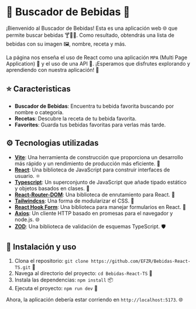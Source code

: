 # 🍹 Buscador de Bebidas 🍹

¡Bienvenido al Buscador de Bebidas! Esta es una aplicación web 🌐 que permite buscar bebidas 🍸🍷🍾. Como resultado, obtendrás una lista de bebidas con su imagen 🖼️, nombre, receta y más.

La página nos enseña el uso de React como una aplicación `MPA` (Multi Page Application) 📑 y el uso de una API 📡. ¡Esperamos que disfrutes explorando y aprendiendo con nuestra aplicación! 🎉

## ⭐ Caracteristicas

- **Buscador de Bebidas**: Encuentra tu bebida favorita buscando por nombre o categoría.
- **Recetas**: Descubre la receta de tu bebida favorita.
- **Favorites**: Guarda tus bebidas favoritas para verlas más tarde.

## ⚙ Tecnologias utilizadas

- [**Vite**](https://vitejs.dev/): Una herramienta de construcción que proporciona un desarrollo más rápido y un rendimiento de producción más eficiente. 🚀
- [**React**](https://es.reactjs.org/): Una biblioteca de JavaScript para construir interfaces de usuario. ⚛️
- [**Typescript**](https://www.typescriptlang.org/): Un superconjunto de JavaScript que añade tipado estático y objetos basados en clases. 📘
- [**React-Router-DOM**](https://reactrouter.com/): Una biblioteca de enrutamiento para React. 🚦
- [**Tailwindcss**](https://github.com/css-modules/css-modules): Una forma de modularizar el CSS. 🎨
- [**React Hook Form**](https://react-hook-form.com/): Una biblioteca para manejar formularios en React. 📝
- [**Axios**](https://axios-http.com/): Un cliente HTTP basado en promesas para el navegador y node.js. 🌐
- [**ZOD**](https://zod.dev/): Una biblioteca de validación de esquemas TypeScript. 🛡️

## 🚀 Instalación y uso

1. Clona el repositorio: `git clone https://github.com/EFZR/Bebidas-React-TS.git` 📂
2. Navega al directorio del proyecto: `cd Bebidas-React-TS` 📁
3. Instala las dependencias: `npm install` 📦
4. Ejecuta el proyecto: `npm run dev` 🏃

Ahora, la aplicación debería estar corriendo en `http://localhost:5173`. 🌐
